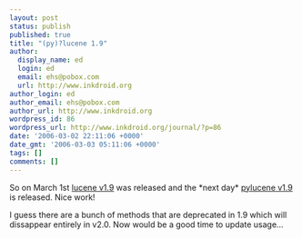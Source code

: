 ```yaml
---
layout: post
status: publish
published: true
title: "(py)?lucene 1.9"
author:
  display_name: ed
  login: ed
  email: ehs@pobox.com
  url: http://www.inkdroid.org
author_login: ed
author_email: ehs@pobox.com
author_url: http://www.inkdroid.org
wordpress_id: 86
wordpress_url: http://www.inkdroid.org/journal/?p=86
date: '2006-03-02 22:11:06 +0000'
date_gmt: '2006-03-03 05:11:06 +0000'
tags: []
comments: []
---
```


<p>So on March 1st <a href="http://mail-archives.apache.org/mod_mbox/lucene-java-user/200603.mbox/%3c4405FBCE.9090506@apache.org%3e">lucene v1.9</a> was released and the *next day* <a href="http://lists.osafoundation.org/pipermail/pylucene-dev/2006-March/000873.html">pylucene v1.9</a> is released. Nice work!</p>
<p>I guess there are a bunch of methods that are deprecated in 1.9 which will dissappear entirely in v2.0. Now would be a good time to update usage...</p>
